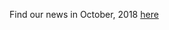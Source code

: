 Find our news in October, 2018 [here](https://drive.google.com/open?id=1Lz4bI53Hx74lQG-QyoWuBUlg4ALXOrXo)
